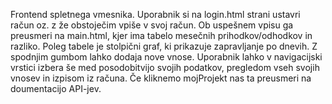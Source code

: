 Frontend spletnega vmesnika. Uporabnik si na login.html strani ustavri račun oz. z že obstoječim vpiše v svoj račun.
Ob uspešnem vpisu ga preusmeri na main.html, kjer ima tabelo mesečnih prihodkov/odhodkov in razliko. Poleg tabele je stolpični graf, ki prikazuje zapravljanje po dnevih.
Z spodnjim gumbom lahko dodaja nove vnose.
Uporabnik lahko v navigacijski vrstici izbera še med posodobitvijo svojih podatkov, pregledom vseh svojih vnosev in izpisom iz računa.
Če kliknemo mojProjekt nas ta preusmeri na doumentacijo API-jev. 
